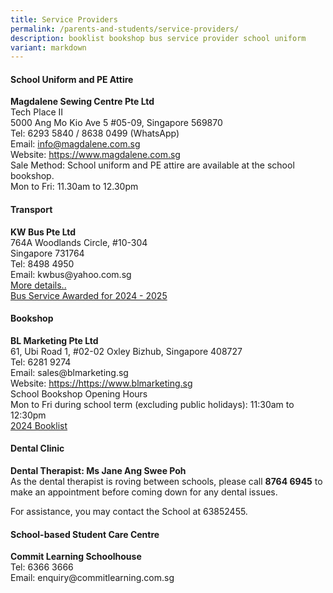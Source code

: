```yaml
---
title: Service Providers
permalink: /parents-and-students/service-providers/
description: booklist bookshop bus service provider school uniform
variant: markdown
---
```

<h4><strong>School Uniform and PE Attire</strong></h4>
<p><strong>Magdalene Sewing Centre Pte Ltd<br></strong>Tech Place II<br>5000 Ang Mo Kio Ave 5 #05-09, Singapore 569870<br>Tel: 6293 5840 / 8638 0499 (WhatsApp)<br>Email:&nbsp;<a href="mailto:info@magdalene.com.sg?subject=Request%20for%20information">info@magdalene.com.sg</a>
<br>Website: <a target="_blank" href="https://www.magdalene.com.sg"> https://www.magdalene.com.sg</a>
<br>Sale Method: School uniform and PE attire are available at the school bookshop.<br>Mon to Fri: 11.30am to 12.30pm</p>

<h4><strong>Transport</strong></h4>
<p><strong>KW Bus Pte Ltd<br></strong>764A Woodlands Circle, #10-304<br>Singapore 731764<br>Tel: 8498 4950<br>Email: kwbus@yahoo.com.sg<br>
	<a target="_blank" href="/files/Ops/school bus nte prices.pdf">More details..</a><br>
<a target="_blank" href="/files/Ops/school bus operator - awarded.pdf">Bus Service Awarded for 2024 - 2025</a></p>
<h4><strong>Bookshop</strong></h4>
<p><strong>BL Marketing Pte Ltd<br></strong>61, Ubi Road 1, #02-02 Oxley Bizhub, Singapore 408727<br>Tel: 6281 9274<br>Email: sales@blmarketing.sg
<br>Website: <a target="_blank" href="https://www.blmarketing.sg"> https://https://www.blmarketing.sg</a>
<br>School Bookshop Opening Hours<br>Mon to Fri during school term (excluding public holidays): 11:30am to 12:30pm<br><a target="_blank" href="/files/Ops/2024_P1_P6_booklists.pdf">2024 Booklist</a></p>

<h4><strong>Dental Clinic</strong></h4>
<p><strong>Dental Therapist: Ms Jane Ang Swee Poh<br></strong>As the dental therapist is roving between schools, please call <strong>8764 6945</strong> to make an appointment before coming down for any dental issues. <br>
	
For assistance, you may contact the School at 63852455.</p>

<h4><strong>School-based Student Care Centre</strong></h4>
<p><strong>Commit Learning Schoolhouse<br></strong>Tel: 6366 3666<br>Email: enquiry@commitlearning.com.sg</p>